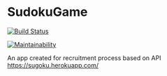 # SudokuGame

[![Build Status](https://travis-ci.org/Szczepan87/SudokuGame.svg?branch=master)](https://travis-ci.org/Szczepan87/SudokuGame)

[![Maintainability](https://api.codeclimate.com/v1/badges/19e201f60cb6fb69b9d3/maintainability)](https://codeclimate.com/github/Szczepan87/SudokuGame/maintainability)

An app created for recruitment process based on API https://sugoku.herokuapp.com/
